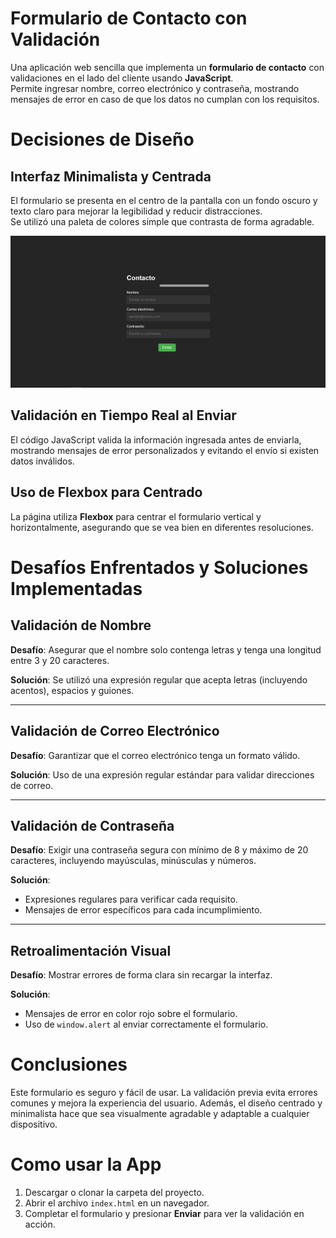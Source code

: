 # Formulario de Contacto con Validación

Una aplicación web sencilla que implementa un **formulario de contacto** con validaciones en el lado del cliente usando **JavaScript**.  
Permite ingresar nombre, correo electrónico y contraseña, mostrando mensajes de error en caso de que los datos no cumplan con los requisitos.

# Decisiones de Diseño

## Interfaz Minimalista y Centrada
El formulario se presenta en el centro de la pantalla con un fondo oscuro y texto claro para mejorar la legibilidad y reducir distracciones.  
Se utilizó una paleta de colores simple que contrasta de forma agradable.

![Vista del formulario](src/img1.png)

## Validación en Tiempo Real al Enviar
El código JavaScript valida la información ingresada antes de enviarla, mostrando mensajes de error personalizados y evitando el envío si existen datos inválidos.

## Uso de Flexbox para Centrado
La página utiliza **Flexbox** para centrar el formulario vertical y horizontalmente, asegurando que se vea bien en diferentes resoluciones.

# Desafíos Enfrentados y Soluciones Implementadas

## Validación de Nombre

**Desafío**: Asegurar que el nombre solo contenga letras y tenga una longitud entre 3 y 20 caracteres.

**Solución**: Se utilizó una expresión regular que acepta letras (incluyendo acentos), espacios y guiones.

---

## Validación de Correo Electrónico

**Desafío**: Garantizar que el correo electrónico tenga un formato válido.

**Solución**: Uso de una expresión regular estándar para validar direcciones de correo.

---

## Validación de Contraseña

**Desafío**: Exigir una contraseña segura con mínimo de 8 y máximo de 20 caracteres, incluyendo mayúsculas, minúsculas y números.

**Solución**:  
- Expresiones regulares para verificar cada requisito.  
- Mensajes de error específicos para cada incumplimiento.  

---

## Retroalimentación Visual

**Desafío**: Mostrar errores de forma clara sin recargar la interfaz.

**Solución**:  
- Mensajes de error en color rojo sobre el formulario.  
- Uso de `window.alert` al enviar correctamente el formulario.

# Conclusiones

Este formulario es seguro y fácil de usar. La validación previa evita errores comunes y mejora la experiencia del usuario. Además, el diseño centrado y minimalista hace que sea visualmente agradable y adaptable a cualquier dispositivo.

# Como usar la App

1. Descargar o clonar la carpeta del proyecto.
2. Abrir el archivo `index.html` en un navegador.
3. Completar el formulario y presionar **Enviar** para ver la validación en acción.
